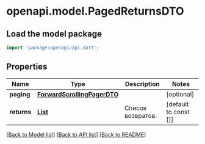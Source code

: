 # openapi.model.PagedReturnsDTO

## Load the model package
```dart
import 'package:openapi/api.dart';
```

## Properties
Name | Type | Description | Notes
------------ | ------------- | ------------- | -------------
**paging** | [**ForwardScrollingPagerDTO**](ForwardScrollingPagerDTO.md) |  | [optional] 
**returns** | [**List<ReturnDTO>**](ReturnDTO.md) | Список возвратов. | [default to const []]

[[Back to Model list]](../README.md#documentation-for-models) [[Back to API list]](../README.md#documentation-for-api-endpoints) [[Back to README]](../README.md)


